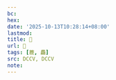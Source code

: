 ```yaml
---
bc:
hex:
date: '2025-10-13T10:28:14+08:00'
lastmod:
title: 􃺳
url: 􃺳
tags: [蔍, 麤]
src: DCCV, DCCV
note:
---
```

